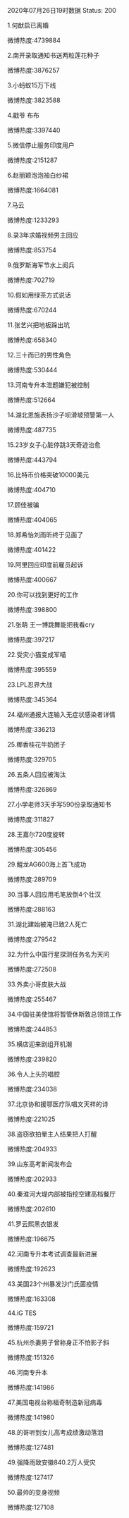 2020年07月26日19时数据
Status: 200

1.何猷启已离婚

微博热度:4739884

2.南开录取通知书送两粒莲花种子

微博热度:3876257

3.小蚂蚁15万下线

微博热度:3823588

4.戳爷 布布

微博热度:3397440

5.微信停止服务印度用户

微博热度:2151287

6.赵丽颖泡泡袖白纱裙

微博热度:1664081

7.马云

微博热度:1233293

8.录3年求婚视频男主回应

微博热度:853754

9.俄罗斯海军节水上阅兵

微博热度:702719

10.假如用绿茶方式说话

微博热度:670244

11.张艺兴把地板跺出坑

微博热度:658340

12.三十而已的男性角色

微博热度:530444

13.河南专升本泄题嫌犯被控制

微博热度:512664

14.湖北恩施表扬沙子坝滑坡预警第一人

微博热度:487735

15.23岁女子心脏停跳3天奇迹治愈

微博热度:443794

16.比特币价格突破10000美元

微博热度:404710

17.顾佳被骗

微博热度:404065

18.郑希怡刘雨昕终于见面了

微博热度:401422

19.阿里回应印度前雇员起诉

微博热度:400667

20.你可以找到更好的工作

微博热度:398800

21.张萌 王一博跳舞能把我看cry

微博热度:397217

22.受灾小猫变成军喵

微博热度:395559

23.LPL忍界大战

微博热度:345364

24.福州通报大连输入无症状感染者详情

微博热度:336213

25.椰香桂花牛奶团子

微博热度:329705

26.五条人回应被淘汰

微博热度:326869

27.小学老师3天手写590份录取通知书

微博热度:311827

28.王嘉尔720度旋转

微博热度:305456

29.鲲龙AG600海上首飞成功

微博热度:289709

30.当事人回应用毛笔放倒4个壮汉

微博热度:288163

31.湖北建始被淹已致2人死亡

微博热度:279542

32.为什么中国行星探测任务名为天问

微博热度:272508

33.外卖小哥皮肤大战

微博热度:255467

34.中国驻美使馆将暂管休斯敦总领馆工作

微博热度:244853

35.横店迎来剧组开机潮

微博热度:239820

36.令人上头的唱腔

微博热度:234038

37.北京协和援鄂医疗队唱文天祥的诗

微博热度:221025

38.盗窃欲拍晕主人结果把人打醒

微博热度:204933

39.山东高考新闻发布会

微博热度:202933

40.秦淮河大堤内部被指挖空建高档餐厅

微博热度:202610

41.罗云熙黑衣银发

微博热度:196675

42.河南专升本考试调查最新进展

微博热度:192623

43.美国23个州暴发沙门氏菌疫情

微博热度:163308

44.iG TES

微博热度:159721

45.杭州杀妻男子曾称身正不怕影子斜

微博热度:151326

46.河南专升本

微博热度:141986

47.美国电视台称福奇制造新冠病毒

微博热度:141980

48.的哥听到女儿高考成绩激动落泪

微博热度:127481

49.强降雨致安徽840.2万人受灾

微博热度:127417

50.最帅的变身视频

微博热度:127108

